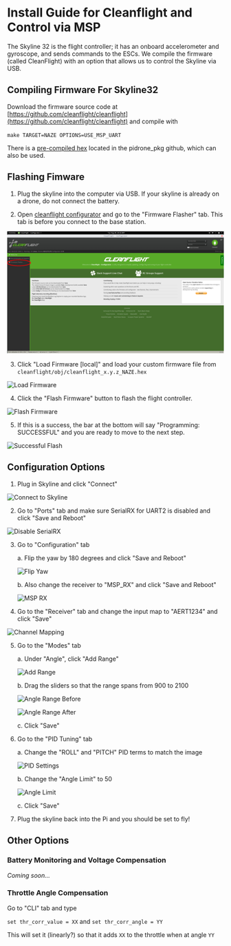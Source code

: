 # Install Guide for Cleanflight and Control via MSP
The Skyline 32 is the flight controller; it has an onboard accelerometer and gyroscope, and sends commands to the ESCs. We compile the firmware (called CleanFlight) with an option that allows us to control the Skyline via USB.

## Compiling Firmware For Skyline32

Download the firmware source code at [https://github.com/cleanflight/cleanflight](https://github.com/cleanflight/cleanflight) and compile with

`make TARGET=NAZE OPTIONS=USE_MSP_UART`

There is a [pre-compiled hex](https://github.com/h2r/pidrone_pkg/blob/feature/instructions/instructions/cleanflight/cleanflight_2.1.0_NAZE.hex) located in the pidrone_pkg github, which can also be used.

## Flashing Fimware

1. Plug the skyline into the computer via USB. If your skyline is already on a drone, do not connect the battery. 

2. Open [cleanflight configurator](https://chrome.google.com/webstore/detail/cleanflight-configurator/enacoimjcgeinfnnnpajinjgmkahmfgb)
and go to the "Firmware Flasher" tab.  This tab is before you connect to the base station. 

![Firmware Flasher](pics/firmware_flasher.png)
 

3. Click "Load Firmware \[local\]" and load your custom firmware file from 
`cleanflight/obj/cleanflight_x.y.z_NAZE.hex`

![Load Firmware](pics/load_firmware.png)

4. Click the "Flash Firmware" button to flash the flight controller.

![Flash Firmware](pics/flash_firmware.png)

5. If this is a success, the bar at the bottom will say "Programming: 
SUCCESSFUL" and you are ready to move to the next step.

![Successful Flash](pics/success.png)

## Configuration Options

1. Plug in Skyline and click "Connect"

![Connect to Skyline](pics/connect.png)

2. Go to "Ports" tab and make sure SerialRX for UART2 is disabled and click "Save and Reboot"

![Disable SerialRX](pics/serialrx.png)

3. Go to "Configuration" tab 

    a. Flip the yaw by 180 degrees and click "Save and Reboot"

    ![Flip Yaw](pics/flip_yaw.png)

    b. Also change the receiver to "MSP_RX" and click "Save and Reboot"

    ![MSP RX](pics/msprx.png)

4. Go to the "Receiver" tab and change the input map to "AERT1234" and click "Save"

![Channel Mapping](pics/channel_mapping.png)

5. Go to the "Modes" tab

    a. Under "Angle", click "Add Range"

    ![Add Range](pics/add_range.png)

    b. Drag the sliders so that the range spans from 900 to 2100

    ![Angle Range Before](pics/angle_range.png)

    ![Angle Range After](pics/angle_range_2.png)

    c. Click "Save"

6. Go to the "PID Tuning" tab

    a. Change the "ROLL" and "PITCH" PID terms to match the image

    ![PID Settings](pics/pid_settings.png)

    b. Change the "Angle Limit" to 50

    ![Angle Limit](pics/angle_limit.png)

    c. Click "Save"

7. Plug the skyline back into the Pi and you should be set to fly!

## Other Options

### Battery Monitoring and Voltage Compensation
_Coming soon..._

### Throttle Angle Compensation

Go to "CLI" tab and type

`set thr_corr_value = XX` and `set thr_corr_angle = YY`

This will set it (linearly?) so that it adds `XX` to the throttle when at angle `YY`
